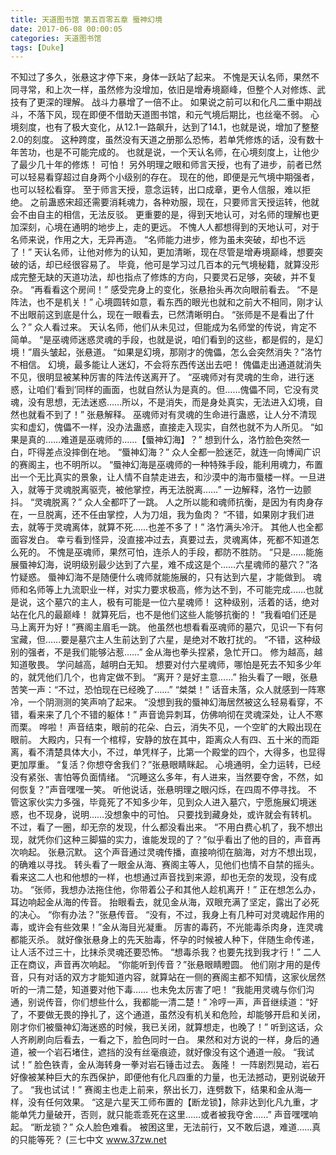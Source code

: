 ```yaml
---
title: 天道图书馆 第五百零五章 蜃神幻境
date: 2017-06-08 00:00:05
categories: 天道图书馆
tags: [Duke]
---
```


不知过了多久，张悬这才停下来，身体一跃站了起来。
不愧是天认名师，果然不同寻常，和上次一样，虽然修为没增加，依旧是增寿境巅峰，但整个人对修炼、武技有了更深的理解。
战斗力暴增了一倍不止。
如果说之前可以和化凡二重中期战斗，不落下风，现在即便不借助天道图书馆，和元气境后期比，也丝毫不弱。
心境刻度，也有了极大变化，从12.1一路飙升，达到了14.1，也就是说，增加了整整2.0的刻度。
这种跨度，虽然没有天道之册那么恐怖，若单凭修炼的话，没有数十年苦功，也是不可能完成的。
也就是说，一个天认名师，在心境刻度上，让他少了最少几十年的修炼！
可怕！
另外明理之眼和师言天授，也有了进步，前者已然可以轻易看穿超过自身两个小级别的存在。
现在的他，即便是元气境中期强者，也可以轻松看穿。
至于师言天授，意念运转，出口成章，更令人信服，难以拒绝。
之前蛊惑宋超还需要消耗魂力，各种劝服，现在，只要师言天授运转，他就会不由自主的相信，无法反驳。
更重要的是，得到天地认可，对名师的理解也更加深刻，心境在通明的地步上，走的更远。
不愧人人都想得到的天地认可，对于名师来说，作用之大，无异再造。
“名师能力进步，修为虽未突破，却也不远了！”
天认名师，让他对修为的认知，更加清晰，现在尽管是增寿境巅峰，想要突破的话，却已经很容易了。
毕竟，他可是学习过几百本的元气境秘籍，就算没形成完整无缺的天道功法，却也指点了修炼的方向，只要灵石足够，突破，并不复杂。
“再看看这个房间！”
感受完身上的变化，张悬抬头再次向眼前看去。
“不是阵法，也不是机关！”
心境圆转如意，看东西的眼光也就和之前大不相同，刚才认不出眼前这到底是什么，现在一眼看去，已然清晰明白。
“张师是不是看出了什么？”
众人看过来。
天认名师，他们从未见过，但能成为名师堂的传说，肯定不简单。
“是巫魂师迷惑灵魂的手段，也就是说，咱们看到的这些，都是假的，是幻境！”眉头皱起，张悬道。
“如果是幻境，那刚才的傀儡，怎么会突然消失？”洛竹不相信。
幻境，最多能让人迷幻，不会将东西传送出去吧！
傀儡走出通道就消失不见，很明显被某种厉害的阵法传送离开了。
“巫魂师对有灵魂的生命，进行迷惑，让咱们‘看到’同样的画面，也就自然认为是真的。但……傀儡不同，它没有灵魂，没有思想，无法迷惑……所以，不是消失，而是身处真实，无法进入幻境，自然也就看不到了！”
张悬解释。
巫魂师对有灵魂的生命进行蛊惑，让人分不清现实和虚幻，傀儡不一样，没办法蛊惑，直接走入现实，自然也就不为人所见。
“如果是真的……难道是巫魂师的……【蜃神幻海】？”
想到什么，洛竹脸色突然一白，吓得差点没摔倒在地。
“蜃神幻海？”
众人全都一脸迷茫，就连一向博闻广识的赛阁主，也不明所以。
“蜃神幻海是巫魂师的一种特殊手段，能利用魂力，布置出一个无比真实的景象，让人情不自禁走进去，和沙漠中的海市蜃楼一样。一旦进入，就等于灵魂脱离驱壳，被他掌控，再无法脱离……”
一边解释，洛竹一边颤抖。
“灵魂脱离？”
众人全都吓了一跳。
人之所以能和魂师抗衡，是因为有肉身存在，一旦脱离，还不任由掌控，人为刀俎，我为鱼肉？
“不错，如果刚才我们进去，就等于灵魂离体，就算不死……也差不多了！”
洛竹满头冷汗。
其他人也全都面容发白。
幸亏看到怪异，没直接冲过去，真要过去，灵魂离体，死都不知道怎么死的。
不愧是巫魂师，果然可怕，连杀人的手段，都防不胜防。
“只是……能施展蜃神幻海，说明级别最少达到了六星，难不成这是个……六星魂师的墓穴？”洛竹疑惑。
蜃神幻海不是随便什么魂师就能施展的，只有达到六星，才能做到。
魂师和名师等上九流职业一样，对实力要求极高，修为达不到，不可能完成……也就是说，这个墓穴的主人，极有可能是一位六星魂师！
这种级别，活着的话，绝对站在化凡的最巅峰！
就算死后，也不是他们这些人能够抗衡的！
“我看咱们还是马上离开为好！”赛阁主眉毛一跳。
他虽然也想看看巫魂师的墓穴，见识一下有何宝藏，但……要是墓穴主人生前达到了六星，是绝对不敢打扰的。
“不错，这种级别的强者，不是我们能够沾惹……”
金从海也拳头捏紧，急忙开口。
修为越高，越知道敬畏。
学问越高，越明白无知。
想要对付六星魂师，哪怕是死去不知多少年的，就凭他们几个，也肯定做不到。
“离开？是好主意……”
抬头看了一眼，张悬苦笑一声：“不过，恐怕现在已经晚了……”
“桀桀！”
话音未落，众人就感到一阵寒冷，一个阴测测的笑声响了起来。
“没想到我的蜃神幻海居然被这么轻易看穿，不错，看来来了几个不错的躯体！”
声音诡异刺耳，仿佛响彻在灵魂深处，让人不寒而栗。
哗啦！
声音结束，眼前的花朵、白云，消失不见，一个空旷的大殿出现在眼前。
大殿内，只有一个棺椁，安静的放在其中，距离众人有四、五十米的而距离，看不清楚具体大小，不过，单凭样子，比第一个殿堂的四个，大得多，也显得更加厚重。
“复活？你想夺舍我们？”张悬眼睛眯起。
心境通明，全力运转，已经没有紧张、害怕等负面情绪。
“沉睡这么多年，有人进来，当然要夺舍，不然，如何恢复？”声音嘿嘿一笑。
听他说话，张悬明理之眼闪烁，在四周不停寻找。
不管这家伙实力多强，毕竟死了不知多少年，见到众人进入墓穴，宁愿施展幻境迷惑，也不现身，说明……没想象中的可怕。
只要找到藏身处，或许就会有转机。
不过，看了一圈，却无奈的发现，什么都没看出来。
“不用白费心机了，我不想出现，就凭你们这种三脚猫的实力，谁能发现的了？”似乎看出了他的目的，声音再次响起。
张悬沉默。
这个声音通过灵魂传播，直接响彻在脑海，对方不想出现，的确难以寻找。
转头看了一眼金从海、赛阁主等人，见他们也情不自禁的摇头。
看来这二人也和他想的一样，也想通过声音找到来源，却也无奈的发现，没有成功。
“张师，我想办法拖住他，你带着公子和其他人趁机离开！”
正在想怎么办，耳边响起金从海的传音。
抬眼看去，就见金从海，双眼充满了坚定，露出了必死的决心。
“你有办法？”张悬传音。
“没有，不过，我身上有几种可对灵魂起作用的毒，或许会有些效果！”金从海目光凝重。
厉害的毒药，不光能毒杀肉身，连灵魂都能灭杀。
就好像张悬身上的先天胎毒，怀孕的时候被人种下，伴随生命传递，让人活不过三十，比抹杀灵魂还要恐怖。
“想毒杀我？也要先找到我才行！”
二人正在商议，声音再次响起。
“你能听到传音？”张悬眼睛瞪圆。
他们刚才用的是传音，只有对话的双方才能知道内容，就算站在一侧的赛阁主都不知情，这家伙居然听的一清二楚，知道要对他下毒……
也未免太厉害了吧！
“我能用灵魂与你们沟通，别说传音，你们想些什么，我都能一清二楚！”
冷哼一声，声音继续道：“好了，不要做无畏的挣扎了，这个通道，虽然没有机关和危险，却能够开启和关闭，刚才你们被蜃神幻海迷惑的时候，我已关闭，就算想走，也晚了！”
听到这话，众人齐刷刷向后看去，一看之下，脸色同时一白。
果然和对方说的一样，身后的通道，被一个岩石堵住，遮挡的没有丝毫痕迹，就好像没有这个通道一般。
“我试试！”
脸色铁青，金从海转身一拳对岩石锤击过去。
轰隆！
一阵剧烈晃动，岩石好像被某种巨大的东西保护，即便他有化凡四重的力量，也无法撼动，更别说破开了。
“我也试试！”
赛阁主也走上前来，祭出长刀，连劈数下，结果和金从海一样，没有任何效果。
“这是六星天工师布置的【断龙锁】，除非达到化凡九重，才能单凭力量破开，否则，就只能乖乖死在这里……或者被我夺舍……”
声音嘿嘿响起。
“断龙锁？”
众人脸色难看。
被困这里，无法前行，又不敢后退，难道……真的只能等死？
(三七中文 www.37zw.net